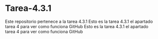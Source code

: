 # Tarea-4.3.1
Este repositorio pertenece a la tarea 4.3.1
Esto es la tarea 4.3.1 el apartado tarea 4 para ver como funciona GitHub
Esto es la tarea 4.3.1 el apartado tarea 4 para ver como funciona GitHub
